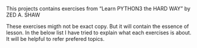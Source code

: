 This projects contains exercises from “Learn PYTHON3 the HARD WAY” by ZED A. SHAW

These exercises migth not be exact copy. But it will contain the essence of lesson. In the below list I have tried to explain what each exercises is about. It will be helpful to refer prefered topics.
